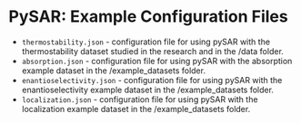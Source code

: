 # PySAR: Example Configuration Files

* `thermostability.json` - configuration file for using pySAR with the thermostability dataset studied in the research and in the /data folder.
* `absorption.json` - configuration file for using pySAR with the absorption example dataset in the /example_datasets folder.
* `enantioselectivity.json` - configuration file for using pySAR with the enantioselectivity example dataset in the /example_datasets folder.
* `localization.json` - configuration file for using pySAR with the localization example dataset in the /example_datasets folder.